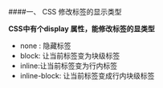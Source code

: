 

####一、 CSS 修改标签的显示类型

**CSS中有个display 属性，能修改标签的显类型**

- none : 隐藏标签
- block: 让当前标签变为块级标签
- inline:让当前标签变为行内标签
- inline-block: 让当前标签变成行内块级标签
